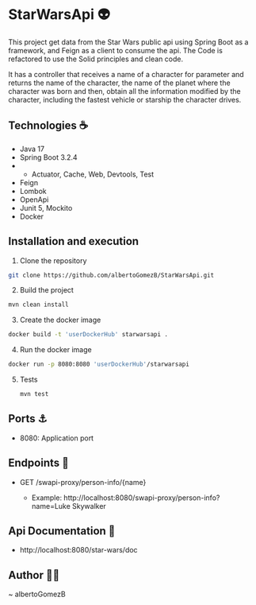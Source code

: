 # StarWarsApi 👽

This project get data from the Star Wars public api using Spring Boot as a framework, and Feign as a client to consume the api.
The Code is refactored to use the Solid principles and clean code.

It has a controller that receives a name of a character for parameter and returns the name of the character, the name of the planet where the character was born and then, obtain all the information modified by the character, including the fastest vehicle or starship the character drives.

## Technologies ☕
- Java 17
- Spring Boot 3.2.4
- -  Actuator, Cache, Web, Devtools, Test
- Feign
- Lombok
- OpenApi
- Junit 5, Mockito
- Docker

## Installation and execution

1. Clone the repository

```bash
git clone https://github.com/albertoGomezB/StarWarsApi.git
```

2. Build the project

```bash
mvn clean install
```

3. Create the docker image

```bash
docker build -t 'userDockerHub' starwarsapi .
```

4. Run the docker image

```bash
docker run -p 8080:8080 'userDockerHub'/starwarsapi
```

5. Tests 
    ```bash
   mvn test 
   ```

## Ports ⚓

- 8080: Application port

## Endpoints 📡

- GET /swapi-proxy/person-info/{name} 

    - Example: http://localhost:8080/swapi-proxy/person-info?name=Luke Skywalker

## Api Documentation 📖

- http://localhost:8080/star-wars/doc


## Author 🧙‍♂️

~ albertoGomezB 
   









